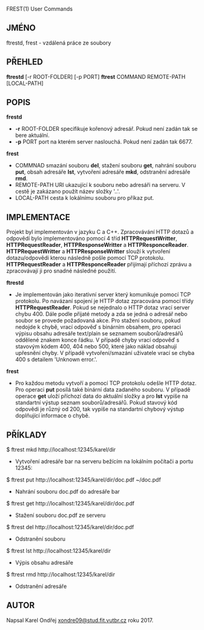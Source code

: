 FREST(1)    User Commands
## JMÉNO
ftrestd, frest - vzdálená práce ze soubory

## PŘEHLED
**ftrestd** [-r ROOT-FOLDER] [-p PORT]
**ftrest** COMMAND REMOTE-PATH [LOCAL-PATH]

## POPIS
**frestd**

* **-r** ROOT-FOLDER
    specifikuje kořenový adresář. Pokud není zadán tak se bere aktuální.
* **-p** PORT
    port na kterém server naslouchá. Pokud není zadán tak 6677.

**frest**

* COMMNAD 
	smazání souboru **del**, stažení souboru **get**, nahrání souboru **put**, obsah adresáře **lst**, vytvoření adresáře **mkd**, odstranění adresáře **rmd**.
* REMOTE-PATH 
	URI ukazující k souboru nebo adresáři na serveru. V cestě je zakázano použít název složky '..'.
* LOCAL-PATH 
	cesta k lokálnímu souboru pro příkaz put.

## IMPLEMENTACE
Projekt byl implementován v jazyku C a C++. Zpracovávání HTTP dotazů a odpovědí bylo implementováno pomocí 4 tříd **HTTPRequestWritter**, **HTTPRequestReader**, **HTTPResponseWritter** a **HTTPResponceReader**. **HTTPRequestWritter** a **HTTPResponseWritter** slouží k vytvoření dotazu/odpovědi kterou následně pošle pomocí TCP protokolu. **HTTPRequestReader** a **HTTPResponceReader** přijímají příchozí zprávu a zpracovávají ji pro snadné následné použití.

**ftrestd**

* Je implementován jako iterativní server který komunikuje pomocí TCP protokolu. Po navázaní spojení je HTTP dotaz zpracována pomocí třídy **HTTPRequestReader**. Pokud se nejednalo o HTTP dotaz vrací server chybu 400. Dále podle přijaté metody a zda se jedná o adresář nebo soubor se provede požadovaná akce. Pro stažení souboru, pokud nedojde k chybě, vrací odpověď s binárním obsahem, pro operaci výpisu obsahu adresáře text/plain se seznamem souborů/adresářů oddělené znakem konce řádku. V případě chyby vrací odpověď s stavovým kódem 400, 404 nebo 500, které jako náklad obsahují upřesnění chyby. V případě vytvoření/smazání uživatele vrací se chyba 400 s detailem 'Unknown error.'.

**frest**

* Pro každou metodu vytvoří a pomocí TCP protokolu odešle HTTP dotaz. Pro operaci **put** posílá také binární data zadaného souboru. V případě operace **get** uloží příchozí data do aktuální složky a pro **lst** vypíše na standartní výstup seznam souborů/adresářů. Pokud stavový kód odpovědi je různý od 200, tak vypíše na standartní chybový výstup doplňující informace o chybě.

## PŘÍKLADY

$ ftrest mkd http://localhost:12345/karel/dir

* Vytvoření adresáře bar na serveru bežícím na lokálním počítači a portu 12345:

$ ftrest put http://localhost:12345/karel/dir/doc.pdf ~/doc.pdf

* Nahrání souboru doc.pdf do adresáře bar

$ ftrest get http://localhost:12345/karel/dir/doc.pdf

* Stažení souboru doc.pdf ze serveru

$ ftrest del http://localhost:12345/karel/dir/doc.pdf

* Odstranění souboru

$ ftrest lst http://localhost:12345/karel/dir

* Výpis obsahu adresáře

$ ftrest rmd http://localhost:12345/karel/dir

* Odstranění adresáře


## AUTOR
Napsal Karel Ondřej <xondre09@stud.fit.vutbr.cz> roku 2017.